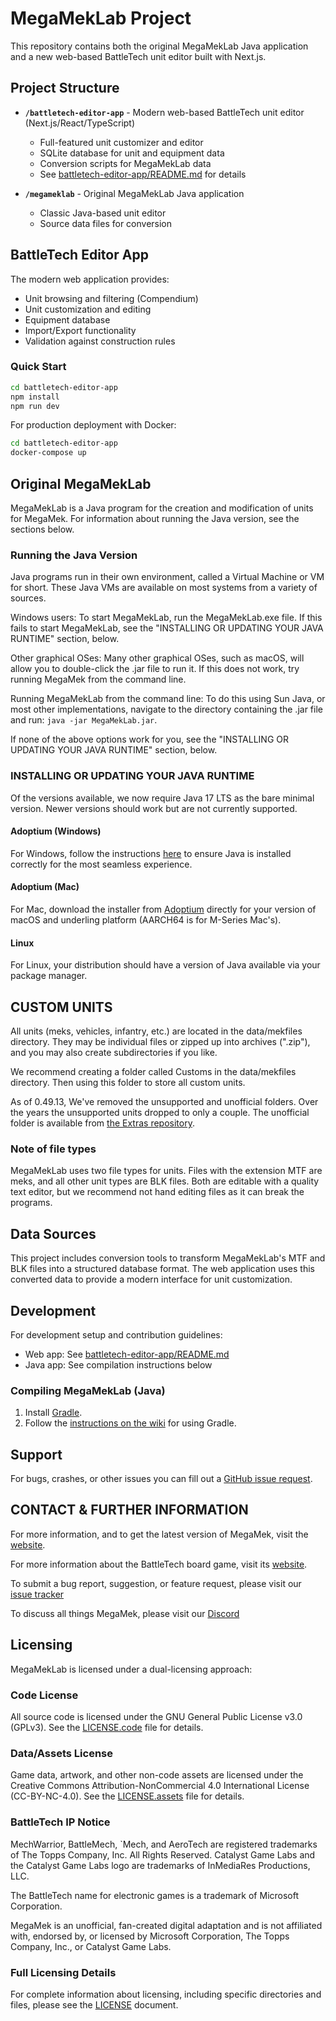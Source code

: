 # MegaMekLab Project

This repository contains both the original MegaMekLab Java application and a new web-based BattleTech unit editor built with Next.js.

## Project Structure

- **`/battletech-editor-app`** - Modern web-based BattleTech unit editor (Next.js/React/TypeScript)
  - Full-featured unit customizer and editor
  - SQLite database for unit and equipment data
  - Conversion scripts for MegaMekLab data
  - See [battletech-editor-app/README.md](battletech-editor-app/README.md) for details

- **`/megameklab`** - Original MegaMekLab Java application
  - Classic Java-based unit editor
  - Source data files for conversion

## BattleTech Editor App

The modern web application provides:
- Unit browsing and filtering (Compendium)
- Unit customization and editing
- Equipment database
- Import/Export functionality
- Validation against construction rules

### Quick Start

```bash
cd battletech-editor-app
npm install
npm run dev
```

For production deployment with Docker:
```bash
cd battletech-editor-app
docker-compose up
```

## Original MegaMekLab

MegaMekLab is a Java program for the creation and modification of units for MegaMek. For information about running the Java version, see the sections below.

### Running the Java Version

Java programs run in their own environment, called a Virtual Machine or VM for short. These Java VMs are available on
most systems from a variety of sources.

Windows users: To start MegaMekLab, run the MegaMekLab.exe file. If this fails to start MegaMekLab, see the "INSTALLING
OR UPDATING YOUR JAVA RUNTIME" section, below.

Other graphical OSes: Many other graphical OSes, such as macOS, will allow you to double-click the .jar file to run it.
If this does not work, try running MegaMek from the command line.

Running MegaMekLab from the command line: To do this using Sun Java, or most other implementations, navigate to the
directory containing the .jar file and run: `java -jar MegaMekLab.jar`.

If none of the above options work for you, see the "INSTALLING OR UPDATING YOUR JAVA RUNTIME" section, below.

### INSTALLING OR UPDATING YOUR JAVA RUNTIME

Of the versions available, we now require Java 17 LTS as the bare minimal version. Newer versions should work but are
not currently supported.

#### Adoptium (Windows)

For Windows, follow the instructions [here](https://github.com/MegaMek/megamek/wiki/Updating-to-Adoptium) to ensure Java
is installed correctly for the most seamless experience.

#### Adoptium (Mac)

For Mac, download the installer
from [Adoptium]( https://adoptium.net/temurin/releases/?os=mac&version=17&arch=aarch64&package=jre) directly for your
version of macOS and underling platform (AARCH64 is for M-Series Mac's).

#### Linux

For Linux, your distribution should have a version of Java available via your package manager.

## CUSTOM UNITS

All units (meks, vehicles, infantry, etc.) are located in the data/mekfiles directory. They may be individual files or
zipped up into archives (".zip"), and you may also create subdirectories if you like.

We recommend creating a folder called Customs in the data/mekfiles directory. Then using this folder to store all custom
units.

As of 0.49.13, We've removed the unsupported and unofficial folders. Over the years the unsupported units dropped to
only a couple. The unofficial folder is available
from [the Extras repository](https://github.com/MegaMek/megamek-extras).

### Note of file types

MegaMekLab uses two file types for units. Files with the extension MTF are meks, and all other unit types are BLK files.
Both are editable with a quality text editor, but we recommend not hand editing files as it can break the programs.

## Data Sources

This project includes conversion tools to transform MegaMekLab's MTF and BLK files into a structured database format. The web application uses this converted data to provide a modern interface for unit customization.

## Development

For development setup and contribution guidelines:
- Web app: See [battletech-editor-app/README.md](battletech-editor-app/README.md)
- Java app: See compilation instructions below

### Compiling MegaMekLab (Java)

1) Install [Gradle](https://gradle.org/).
2) Follow the [instructions on the wiki](https://github.com/MegaMek/megamek/wiki/Working-With-Gradle) for using Gradle.

## Support

For bugs, crashes, or other issues you can fill out
a [GitHub issue request](https://github.com/MegaMek/MegaMekLab/issues).

## CONTACT & FURTHER INFORMATION

For more information, and to get the latest version of MegaMek, visit the [website](https://megamek.org).

For more information about the BattleTech board game, visit its [website](https://www.battletech.com).

To submit a bug report, suggestion, or feature request, please visit
our [issue tracker](https://github.com/MegaMek/megameklab/issues)

To discuss all things MegaMek, please visit our [Discord](https://discord.gg/megamek)

## Licensing

MegaMekLab is licensed under a dual-licensing approach:

### Code License

All source code is licensed under the GNU General Public License v3.0 (GPLv3). See the [LICENSE.code](LICENSE.code) file
for details.

### Data/Assets License

Game data, artwork, and other non-code assets are licensed under the Creative Commons Attribution-NonCommercial 4.0
International License (CC-BY-NC-4.0). See the [LICENSE.assets](LICENSE.assets) file for details.

### BattleTech IP Notice

MechWarrior, BattleMech, `Mech, and AeroTech are registered trademarks of The Topps Company, Inc. All Rights Reserved.
Catalyst Game Labs and the Catalyst Game Labs logo are trademarks of InMediaRes Productions, LLC.

The BattleTech name for electronic games is a trademark of Microsoft Corporation.

MegaMek is an unofficial, fan-created digital adaptation and is not affiliated with, endorsed by, or licensed by
Microsoft Corporation, The Topps Company, Inc., or Catalyst Game Labs.

### Full Licensing Details

For complete information about licensing, including specific directories and files, please see the [LICENSE](LICENSE)
document.
